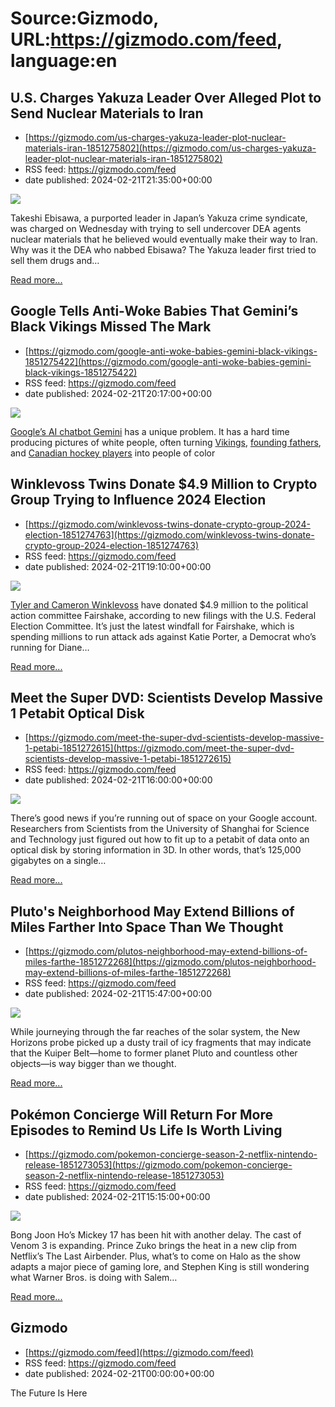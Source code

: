 # Source:Gizmodo, URL:https://gizmodo.com/feed, language:en

## U.S. Charges Yakuza Leader Over Alleged Plot to Send Nuclear Materials to Iran
 - [https://gizmodo.com/us-charges-yakuza-leader-plot-nuclear-materials-iran-1851275802](https://gizmodo.com/us-charges-yakuza-leader-plot-nuclear-materials-iran-1851275802)
 - RSS feed: https://gizmodo.com/feed
 - date published: 2024-02-21T21:35:00+00:00

<img class="type:primaryImage" src="https://i.kinja-img.com/image/upload/c_fit,q_80,w_636/298075f89205bbd082df45b1f480e3b6.png" /><p>Takeshi Ebisawa, a purported leader in Japan’s Yakuza crime syndicate, was charged on Wednesday with trying to sell undercover DEA agents nuclear materials that he believed would eventually make their way to Iran. Why was it the DEA who nabbed Ebisawa? The Yakuza leader first tried to sell them drugs and…</p><p><a href="https://gizmodo.com/us-charges-yakuza-leader-plot-nuclear-materials-iran-1851275802">Read more...</a></p>

## Google Tells Anti-Woke Babies That Gemini’s Black Vikings Missed The Mark
 - [https://gizmodo.com/google-anti-woke-babies-gemini-black-vikings-1851275422](https://gizmodo.com/google-anti-woke-babies-gemini-black-vikings-1851275422)
 - RSS feed: https://gizmodo.com/feed
 - date published: 2024-02-21T20:17:00+00:00

<img class="type:primaryImage" src="https://i.kinja-img.com/image/upload/c_fit,q_80,w_636/d3a5939f3ca536d070d4b0bcb9da9593.png" /><p><a class="sc-1out364-0 dPMosf sc-145m8ut-0 lcFFec js_link" href="https://gizmodo.com/google-bard-now-gemini-in-assistant-new-subscription-1851237014">Google’s AI chatbot Gemini</a> has a unique problem. It has a hard time producing pictures of white people, often turning <a class="sc-1out364-0 dPMosf sc-145m8ut-0 lcFFec js_link" href="https://x.com/JeanGardenLuv/status/1760184535264669999?s=20" rel="noopener noreferrer" target="_blank">Vikings</a>, <a class="sc-1out364-0 dPMosf sc-145m8ut-0 lcFFec js_link" href="https://x.com/JusticeBlaze/status/1760223841245380608?s=20" rel="noopener noreferrer" target="_blank">founding fathers</a>, and <a class="sc-1out364-0 dPMosf sc-145m8ut-0 lcFFec js_link" href="https://x.com/seanmdav/status/1760330418031600057?s=20" rel="noopener noreferrer" target="_blank">Canadian hockey players</a> into people of color

## Winklevoss Twins Donate $4.9 Million to Crypto Group Trying to Influence 2024 Election
 - [https://gizmodo.com/winklevoss-twins-donate-crypto-group-2024-election-1851274763](https://gizmodo.com/winklevoss-twins-donate-crypto-group-2024-election-1851274763)
 - RSS feed: https://gizmodo.com/feed
 - date published: 2024-02-21T19:10:00+00:00

<img class="type:primaryImage" src="https://i.kinja-img.com/image/upload/c_fit,q_80,w_636/1e9b64192f24969cf973f97df5a6b333.png" /><p><a class="sc-1out364-0 dPMosf sc-145m8ut-0 lcFFec js_link" href="https://gizmodo.com/crypto-gemini-winklevoss-sued-investors-earn-ftx-1849933794">Tyler and Cameron Winklevoss</a> have donated $4.9 million to the political action committee Fairshake, according to new filings with the U.S. Federal Election Committee. It’s just the latest windfall for Fairshake, which is spending millions to run attack ads against Katie Porter, a Democrat who’s running for Diane…</p><p><a href="https://gizmodo.com/winklevoss-twins-donate-crypto-group-2024-election-1851274763">Read more...</a></p>

## Meet the Super DVD: Scientists Develop Massive 1 Petabit Optical Disk
 - [https://gizmodo.com/meet-the-super-dvd-scientists-develop-massive-1-petabi-1851272615](https://gizmodo.com/meet-the-super-dvd-scientists-develop-massive-1-petabi-1851272615)
 - RSS feed: https://gizmodo.com/feed
 - date published: 2024-02-21T16:00:00+00:00

<img class="type:primaryImage" src="https://i.kinja-img.com/image/upload/c_fit,q_80,w_636/5e88044f0f2462a8eb9d00b0d2be2bed.jpg" /><p>There’s good news if you’re running out of space on your Google account. Researchers from Scientists from the University of Shanghai for Science and Technology just figured out how to fit up to a petabit of data onto an optical disk by storing information in 3D. In other words, that’s 125,000 gigabytes on a single…</p><p><a href="https://gizmodo.com/meet-the-super-dvd-scientists-develop-massive-1-petabi-1851272615">Read more...</a></p>

## Pluto's Neighborhood May Extend Billions of Miles Farther Into Space Than We Thought
 - [https://gizmodo.com/plutos-neighborhood-may-extend-billions-of-miles-farthe-1851272268](https://gizmodo.com/plutos-neighborhood-may-extend-billions-of-miles-farthe-1851272268)
 - RSS feed: https://gizmodo.com/feed
 - date published: 2024-02-21T15:47:00+00:00

<img class="type:primaryImage" src="https://i.kinja-img.com/image/upload/c_fit,q_80,w_636/e3a28336486f488f8e2986bdb57b380a.jpg" /><p>While journeying through the far reaches of the solar system, the New Horizons probe picked up a dusty trail of icy fragments that may indicate that the Kuiper Belt—home to former planet Pluto and countless other objects—is way bigger than we thought.<br /></p><p><a href="https://gizmodo.com/plutos-neighborhood-may-extend-billions-of-miles-farthe-1851272268">Read more...</a></p>

## Pokémon Concierge Will Return For More Episodes to Remind Us Life Is Worth Living
 - [https://gizmodo.com/pokemon-concierge-season-2-netflix-nintendo-release-1851273053](https://gizmodo.com/pokemon-concierge-season-2-netflix-nintendo-release-1851273053)
 - RSS feed: https://gizmodo.com/feed
 - date published: 2024-02-21T15:15:00+00:00

<img class="type:primaryImage" src="https://i.kinja-img.com/image/upload/c_fit,q_80,w_636/d11bc6e92f8983dc1bceb3c3f7269f44.png" /><p>Bong Joon Ho’s Mickey 17 has been hit with another delay. The cast of Venom 3 is expanding. Prince Zuko brings the heat in a new clip from Netflix’s The Last Airbender. Plus, what’s to come on Halo as the show adapts a major piece of gaming lore, and Stephen King is still wondering what Warner Bros. is doing with Salem…</p><p><a href="https://gizmodo.com/pokemon-concierge-season-2-netflix-nintendo-release-1851273053">Read more...</a></p>

## Gizmodo
 - [https://gizmodo.com/feed](https://gizmodo.com/feed)
 - RSS feed: https://gizmodo.com/feed
 - date published: 2024-02-21T00:00:00+00:00

The Future Is Here

